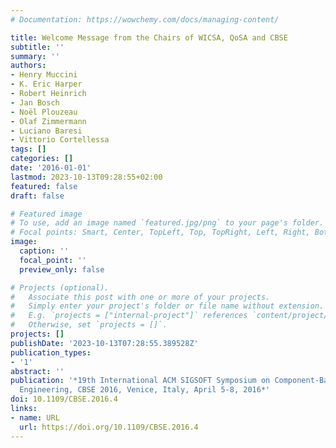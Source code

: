 ```yaml
---
# Documentation: https://wowchemy.com/docs/managing-content/

title: Welcome Message from the Chairs of WICSA, QoSA and CBSE
subtitle: ''
summary: ''
authors:
- Henry Muccini
- K. Eric Harper
- Robert Heinrich
- Jan Bosch
- Noël Plouzeau
- Olaf Zimmermann
- Luciano Baresi
- Vittorio Cortellessa
tags: []
categories: []
date: '2016-01-01'
lastmod: 2023-10-13T09:28:55+02:00
featured: false
draft: false

# Featured image
# To use, add an image named `featured.jpg/png` to your page's folder.
# Focal points: Smart, Center, TopLeft, Top, TopRight, Left, Right, BottomLeft, Bottom, BottomRight.
image:
  caption: ''
  focal_point: ''
  preview_only: false

# Projects (optional).
#   Associate this post with one or more of your projects.
#   Simply enter your project's folder or file name without extension.
#   E.g. `projects = ["internal-project"]` references `content/project/deep-learning/index.md`.
#   Otherwise, set `projects = []`.
projects: []
publishDate: '2023-10-13T07:28:55.389528Z'
publication_types:
- '1'
abstract: ''
publication: '*19th International ACM SIGSOFT Symposium on Component-Based Software
  Engineering, CBSE 2016, Venice, Italy, April 5-8, 2016*'
doi: 10.1109/CBSE.2016.4
links:
- name: URL
  url: https://doi.org/10.1109/CBSE.2016.4
---
```

